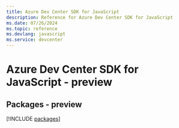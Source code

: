 ```yaml
---
title: Azure Dev Center SDK for JavaScript
description: Reference for Azure Dev Center SDK for JavaScript
ms.date: 07/26/2024
ms.topic: reference
ms.devlang: javascript
ms.service: devcenter
---
```

# Azure Dev Center SDK for JavaScript - preview
## Packages - preview
[!INCLUDE [packages](dev-center-index.md)]